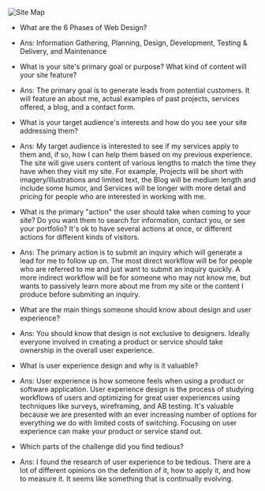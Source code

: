 ![Site Map](/site-map.png)

* What are the 6 Phases of Web Design?
* Ans: Information Gathering, Planning, Design, Development, Testing & Delivery, and Maintenance

* What is your site's primary goal or purpose? What kind of content will your site feature?
* Ans: The primary goal is to generate leads from potential customers. It will feature an about me, actual examples of past projects, services offered, a blog, and a contact form.

* What is your target audience's interests and how do you see your site addressing them?
* Ans: My target audience is interested to see if my services apply to them and, if so, how I can help them based on my previous experience. The site will give users content of various lengths to match the time they have when they visit my site. For example, Projects will be short with imagery/illustrations and limited text, the Blog will be medium length and include some humor, and Services will be longer with more detail and pricing for people who are interested in working with me.

* What is the primary "action" the user should take when coming to your site? Do you want them to search for information, contact you, or see your portfolio? It's ok to have several actions at once, or different actions for different kinds of visitors.
* Ans: The primary action is to submit an inquiry which will generate a lead for me to follow up on. The most direct workflow will be for people who are referred to me and just want to submit an inquiry quickly. A more indirect workflow will be for someone who may not know me, but wants to passively learn more about me from my site or the content I produce before submiting an inquiry.

* What are the main things someone should know about design and user experience?
* Ans: You should know that design is not exclusive to designers. Ideally everyone involved in creating a product or service should take ownership in the overall user experience.

* What is user experience design and why is it valuable?
* Ans: User experience is how someone feels when using a product or software application. User experience design is the process of studying workflows of users and optimizing for great user experiences using techniques like surveys, wireframing, and AB testing. It's valuable because we are presented with an ever increasing number of options for everything we do with limited costs of switching. Focusing on user experience can make your product or service stand out.

* Which parts of the challenge did you find tedious?
* Ans: I found the research of user experience to be tedious. There are a lot of different opinions on the defenition of it, how to apply it, and how to measure it. It seems like something that is continually evolving.